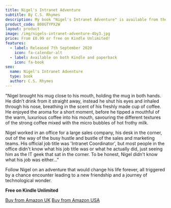 ```yaml
---
title: Nigel's Intranet Adventure
subtitle: By C.S. Rhymes
description: My book "Nigel's Intranet Adventure" is available from the Amazon Kindle store.
product_code: B08GTYPX2W
layout: product
image: /img/nigels-intranet-adventure-4by3.jpg
price: From £0.99 or free on Kindle Unlimited!
features:
  - label: Released 7th September 2020
    icon: fa-calendar-alt
  - label: Available on both Kindle and paperback
    icon: fa-book
seo:
  name: Nigel's Intranet Adventure
  type: book
  author: C.S. Rhymes
---
```


"Nigel brought his mug close to his mouth, holding the mug in both hands. He didn’t drink from it straight away, instead he shut his eyes and inhaled through his nose, breathing in the scent of his freshly made cup of coffee. He enjoyed the aroma for a short moment, before he tipped a mouthful of the warm, luxurious coffee into his mouth, savouring the different textures of the strong coffee mixed with the micro bubbles of hot frothy milk.

Nigel worked in an office for a large sales company, his desk in the corner, out of the way of the busy hustle and bustle of the sales and marketing teams. His official job title was 'Intranet Coordinator', but most people in the office didn't know what his job title was or what he actually did, just seeing him as the IT geek that sat in the corner. To be honest, Nigel didn't know what his job was either..."

Follow Nigel on an adventure that would change his life forever, all triggered by a chance encounter leading to a new friendship and a journey of technological wonder.

<p><strong>Free on Kindle Unlimited</strong></p>

<div class="buttons is-centered">
<a href="https://www.amazon.co.uk/dp/B08GTYPX2W/" class="button is-info" target="_blank">Buy from Amazon UK</a>
<a href="http://www.amazon.com/dp/B08GTYPX2W/" class="button is-info" target="_blank">Buy from Amazon USA</a>
</div>
